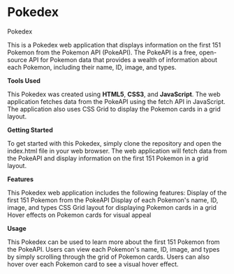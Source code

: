 # Pokedex
Pokedex

This is a Pokedex web application that displays information on the first 151 Pokemon from the Pokemon API (PokeAPI). 
The PokeAPI is a free, open-source API for Pokemon data that provides a wealth of information about each Pokemon, including their name, ID, image, and types.

**Tools Used**

This Pokedex was created using **HTML5**, 
                               **CSS3**, and 
                               **JavaScript**. 
The web application fetches data from the PokeAPI using the fetch API in JavaScript. The application also uses CSS Grid to display the Pokemon cards in a grid layout.

**Getting Started**

To get started with this Pokedex, simply clone the repository and open the index.html file in your web browser. The web application will fetch data from the PokeAPI and display information on the first 151 Pokemon in a grid layout.

**Features**

This Pokedex web application includes the following features:
    Display of the first 151 Pokemon from the PokeAPI
    Display of each Pokemon's name, ID, image, and types
    CSS Grid layout for displaying Pokemon cards in a grid
    Hover effects on Pokemon cards for visual appeal

**Usage**

This Pokedex can be used to learn more about the first 151 Pokemon from the PokeAPI. Users can view each Pokemon's name, ID, image, and types by simply scrolling through the grid of Pokemon cards. Users can also hover over each Pokemon card to see a visual hover effect.
